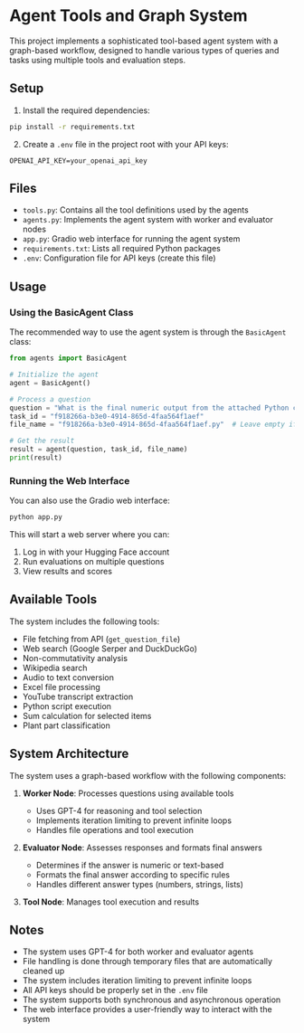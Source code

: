 # Agent Tools and Graph System

This project implements a sophisticated tool-based agent system with a graph-based workflow, designed to handle various types of queries and tasks using multiple tools and evaluation steps.

## Setup

1. Install the required dependencies:
```bash
pip install -r requirements.txt
```

2. Create a `.env` file in the project root with your API keys:
```
OPENAI_API_KEY=your_openai_api_key
```

## Files

- `tools.py`: Contains all the tool definitions used by the agents
- `agents.py`: Implements the agent system with worker and evaluator nodes
- `app.py`: Gradio web interface for running the agent system
- `requirements.txt`: Lists all required Python packages
- `.env`: Configuration file for API keys (create this file)

## Usage

### Using the BasicAgent Class

The recommended way to use the agent system is through the `BasicAgent` class:

```python
from agents import BasicAgent

# Initialize the agent
agent = BasicAgent()

# Process a question
question = "What is the final numeric output from the attached Python code?"
task_id = "f918266a-b3e0-4914-865d-4faa564f1aef"
file_name = "f918266a-b3e0-4914-865d-4faa564f1aef.py"  # Leave empty if not needed

# Get the result
result = agent(question, task_id, file_name)
print(result)
```

### Running the Web Interface

You can also use the Gradio web interface:

```bash
python app.py
```

This will start a web server where you can:
1. Log in with your Hugging Face account
2. Run evaluations on multiple questions
3. View results and scores

## Available Tools

The system includes the following tools:
- File fetching from API (`get_question_file`)
- Web search (Google Serper and DuckDuckGo)
- Non-commutativity analysis
- Wikipedia search
- Audio to text conversion
- Excel file processing
- YouTube transcript extraction
- Python script execution
- Sum calculation for selected items
- Plant part classification

## System Architecture

The system uses a graph-based workflow with the following components:

1. **Worker Node**: Processes questions using available tools
   - Uses GPT-4 for reasoning and tool selection
   - Implements iteration limiting to prevent infinite loops
   - Handles file operations and tool execution

2. **Evaluator Node**: Assesses responses and formats final answers
   - Determines if the answer is numeric or text-based
   - Formats the final answer according to specific rules
   - Handles different answer types (numbers, strings, lists)

3. **Tool Node**: Manages tool execution and results

## Notes

- The system uses GPT-4 for both worker and evaluator agents
- File handling is done through temporary files that are automatically cleaned up
- The system includes iteration limiting to prevent infinite loops
- All API keys should be properly set in the `.env` file
- The system supports both synchronous and asynchronous operation
- The web interface provides a user-friendly way to interact with the system 